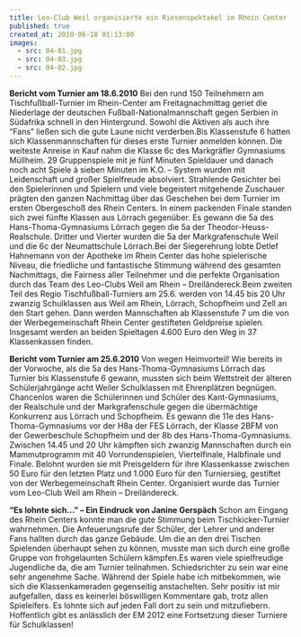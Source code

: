 ```yaml
---
title: Leo-Club Weil organisierte ein Riesenspektakel im Rhein Center
published: true
created_at: 2010-06-18 01:13:00
images:
  - src: 04-01.jpg
  - src: 04-03.jpg
  - src: 04-02.jpg
---
```


**Bericht vom Turnier am 18.6.2010**
Bei den rund 150 Teilnehmern am Tischfußball-Turnier im Rhein-Center am Freitagnachmittag geriet die Niederlage der deutschen Fußball-Nationalmannschaft gegen Serbien in Südafrika schnell in den Hintergrund. Sowohl die Aktiven als auch ihre “Fans” ließen sich die gute Laune nicht verderben.Bis Klassenstufe 6 hatten sich Klassenmannschaften für dieses erste Turnier anmelden können. Die weiteste Anreise in Kauf nahm die Klasse 6c des Markgräfler Gymnasiums Müllheim. 29 Gruppenspiele mit je fünf Minuten Spieldauer und danach noch acht Spiele à sieben Minuten im K.O. – System wurden mit Leidenschaft und großer Spielfreude absolviert. Strahlende Gesichter bei den Spielerinnen und Spielern und viele begeistert mitgehende Zuschauer prägten den ganzen Nachmittag über das Geschehen bei dem Turnier im ersten Obergeschoß des Rhein Centers.
In einem packenden Finale standen sich zwei fünfte Klassen aus Lörrach gegenüber. Es gewann die 5a des Hans-Thoma-Gymnasiums Lörrach gegen die 5a der Theodor-Heuss-Realschule. Dritter und Vierter wurden die 5a der Markgrafenschule Weil und die 6c der Neumattschule Lörrach.Bei der Siegerehrung lobte Detlef Hahnemann von der Apotheke im Rhein Center das hohe spielerische Niveau, die friedliche und fantastische Stimmung während des gesamten Nachmittags, die Fairness aller Teilnehmer und die perfekte Organisation durch das Team des Leo-Clubs Weil am Rhein – Dreiländereck.Beim zweiten Teil des Regio Tischfußball-Turniers am 25.6. werden von 14.45 bis 20 Uhr zwanzig Schulklassen aus Weil am Rhein, Lörrach, Schopfheim und Zell an den Start gehen. Dann werden Mannschaften ab Klassenstufe 7 um die von der Werbegemeinschaft Rhein Center gestifteten Geldpreise spielen. Insgesamt werden an beiden Spieltagen 4.600 Euro den Weg in 37 Klassenkassen finden.

**Bericht vom Turnier am 25.6.2010**
Von wegen Heimvorteil! Wie bereits in der Vorwoche, als die 5a des Hans-Thoma-Gymnasiums Lörrach das Turnier bis Klassenstufe 6 gewann, mussten sich beim Wettstreit der älteren Schülerjahrgänge acht Weiler Schulklassen mit Ehrenplätzen begnügen. Chancenlos waren die Schülerinnen und Schüler des Kant-Gymnasiums, der Realschule und der Markgrafenschule gegen die übermächtige Konkurrenz aus Lörrach und Schopfheim. Es gewann die 11e des Hans-Thoma-Gymnasiums vor der H8a der FES Lörrach, der Klasse 2BFM von der Gewerbeschule Schopfheim und der 8b des Hans-Thoma-Gymnasiums.
Zwischen 14.45 und 20 Uhr kämpften sich zwanzig Mannschaften durch ein Mammutprogramm mit 40 Vorrundenspielen, Viertelfinale, Halbfinale und Finale. Belohnt wurden sie mit Preisgeldern für ihre Klassenkasse zwischen 50 Euro für den letzten Platz und 1.000 Euro für den Turniersieg, gestiftet von der Werbegemeinschaft Rhein Center. Organisiert wurde das Turnier vom Leo-Club Weil am Rhein – Dreiländereck.

**“Es lohnte sich…” – Ein Eindruck von Janine Gerspäch**
Schon am Eingang des Rhein Centers konnte man die gute Stimmung beim Tischkicker-Turnier wahrnehmen. Die Anfeuerungsrufe der Schüler, der Lehrer und anderer Fans hallten durch das ganze Gebäude. Um die an den drei Tischen Spielenden überhaupt sehen zu können, musste man sich durch eine große Gruppe von frohgelaunten Schülern kämpfen.Es waren viele spielfreudige Jugendliche da, die am Turnier teilnahmen. Schiedsrichter zu sein war eine sehr angenehme Sache. Während der Spiele habe ich mitbekommen, wie sich die Klassenkameraden gegenseitig anstachelten. Sehr positiv ist mir aufgefallen, dass es keinerlei böswilligen Kommentare gab, trotz allen Spieleifers. Es lohnte sich auf jeden Fall dort zu sein und mitzufiebern. Hoffentlich gibt es anlässlich der EM 2012 eine Fortsetzung dieser Turniere für Schulklassen!
